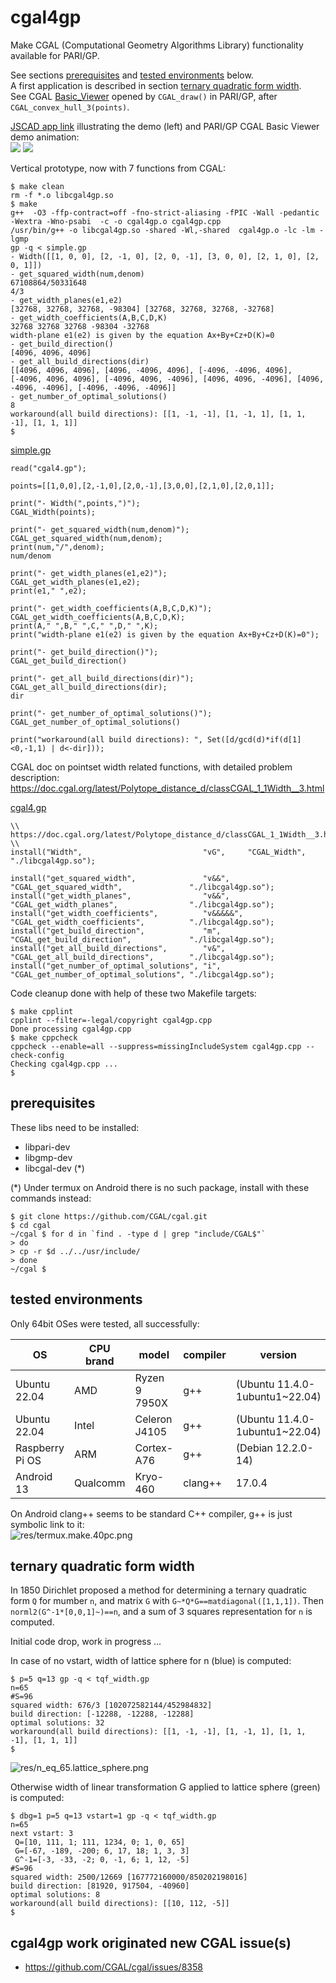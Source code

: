 # cgal4gp
Make CGAL (Computational Geometry Algorithms Library) functionality available for PARI/GP.

See sections [prerequisites](#prerequisites) and [tested environments](#tested-environments) below.  
A first application is described in section [ternary quadratic form width](#ternary-quadratic-form-width).  
See CGAL [Basic_Viewer](Basic_Viewer/) opened by ```CGAL_draw()``` in PARI/GP, after ```CGAL_convex_hull_3(points)```.

[JSCAD app link](https://jscad.app/#data:application/gzip;base64,H4sIAMXYkmYAA1XPPWvDMBAG4F2/4rbYIFt206lQKHTp2N14UJWLo2LpVH20ocb/vYpqQiI06F4exHtCwClGF56EmHQ8pY9WkRFv6I20tgk/Qk1yfpwcE4IpsiHCZ1DyAM/g8Stpj9XupSTC0AFnbaddvcEFJiSzhzXjQtrLjNFrDFeiaCavf/FGlSgwdkxWRU0WjNS2ctJLE2pYGICLIeth6Dl0+Y4chgcOzWXc3jlu+pFnu51hf2fvaT+OLFOPMXl7rVQNHe94z/M//5u0R0/mnbSN4ZXsN56rXKSu2cpYXj7N2OLZkS/lltIaVvYH5sr/umEBAAA=) illustrating the demo (left) and PARI/GP CGAL Basic Viewer demo animation:  
<img align=top src="res/simple.gp.png"> <img src="res/Basic_Viewer.demo.anim.gif">  

Vertical prototype, now with 7 functions from CGAL:
```
$ make clean
rm -f *.o libcgal4gp.so
$ make
g++  -O3 -ffp-contract=off -fno-strict-aliasing -fPIC -Wall -pedantic -Wextra -Wno-psabi  -c -o cgal4gp.o cgal4gp.cpp
/usr/bin/g++ -o libcgal4gp.so -shared -Wl,-shared  cgal4gp.o -lc -lm -lgmp
gp -q < simple.gp
- Width([[1, 0, 0], [2, -1, 0], [2, 0, -1], [3, 0, 0], [2, 1, 0], [2, 0, 1]])
- get_squared_width(num,denom)
67108864/50331648
4/3
- get_width_planes(e1,e2)
[32768, 32768, 32768, -98304] [32768, 32768, 32768, -32768]
- get_width_coefficients(A,B,C,D,K)
32768 32768 32768 -98304 -32768
width-plane e1(e2) is given by the equation Ax+By+Cz+D(K)=0
- get_build_direction()
[4096, 4096, 4096]
- get_all_build_directions(dir)
[[4096, 4096, 4096], [4096, -4096, 4096], [-4096, -4096, 4096], [-4096, 4096, 4096], [-4096, 4096, -4096], [4096, 4096, -4096], [4096, -4096, -4096], [-4096, -4096, -4096]]
- get_number_of_optimal_solutions()
8
workaround(all build directions): [[1, -1, -1], [1, -1, 1], [1, 1, -1], [1, 1, 1]]
$ 
```

[simple.gp](simple.gp)  
```
read("cgal4.gp");

points=[[1,0,0],[2,-1,0],[2,0,-1],[3,0,0],[2,1,0],[2,0,1]];

print("- Width(",points,")");
CGAL_Width(points);

print("- get_squared_width(num,denom)");
CGAL_get_squared_width(num,denom);
print(num,"/",denom);
num/denom

print("- get_width_planes(e1,e2)");
CGAL_get_width_planes(e1,e2);
print(e1," ",e2);

print("- get_width_coefficients(A,B,C,D,K)");
CGAL_get_width_coefficients(A,B,C,D,K);
print(A," ",B," ",C," ",D," ",K);
print("width-plane e1(e2) is given by the equation Ax+By+Cz+D(K)=0"); 

print("- get_build_direction()");
CGAL_get_build_direction()

print("- get_all_build_directions(dir)");
CGAL_get_all_build_directions(dir);
dir

print("- get_number_of_optimal_solutions()");
CGAL_get_number_of_optimal_solutions()

print("workaround(all build directions): ", Set([d/gcd(d)*if(d[1]<0,-1,1) | d<-dir]));
```

CGAL doc on pointset width related functions, with detailed problem description:  
https://doc.cgal.org/latest/Polytope_distance_d/classCGAL_1_1Width__3.html  
  
[cgal4.gp](cgal4.gp)
```
\\ https://doc.cgal.org/latest/Polytope_distance_d/classCGAL_1_1Width__3.html
\\
install("Width",                           "vG",     "CGAL_Width",                           "./libcgal4gp.so");

install("get_squared_width",               "v&&",    "CGAL_get_squared_width",               "./libcgal4gp.so");
install("get_width_planes",                "v&&",    "CGAL_get_width_planes",                "./libcgal4gp.so");
install("get_width_coefficients",          "v&&&&&", "CGAL_get_width_coefficients",          "./libcgal4gp.so");
install("get_build_direction",             "m",      "CGAL_get_build_direction",             "./libcgal4gp.so");
install("get_all_build_directions",        "v&",     "CGAL_get_all_build_directions",        "./libcgal4gp.so");
install("get_number_of_optimal_solutions", "i",      "CGAL_get_number_of_optimal_solutions", "./libcgal4gp.so");
```

Code cleanup done with help of these two Makefile targets:  
```
$ make cpplint
cpplint --filter=-legal/copyright cgal4gp.cpp
Done processing cgal4gp.cpp
$ make cppcheck
cppcheck --enable=all --suppress=missingIncludeSystem cgal4gp.cpp --check-config
Checking cgal4gp.cpp ...
$ 
```

## prerequisites

These libs need to be installed:  
- libpari-dev
- libgmp-dev
- libcgal-dev (*)

(*) Under termux on Android there is no such package, install with these commands instead:  
```
$ git clone https://github.com/CGAL/cgal.git
$ cd cgal                         
~/cgal $ for d in `find . -type d | grep "include/CGAL$"`
> do                                
> cp -r $d ../../usr/include/       
> done                              
~/cgal $ 
```



## tested environments

Only 64bit OSes were tested, all successfully:  

OS                   | CPU brand | model         | compiler | version
---------------------|-----------|---------------|----------|--------
Ubuntu 22.04         | AMD       | Ryzen 9 7950X | g++      | (Ubuntu 11.4.0-1ubuntu1~22.04)
Ubuntu 22.04         | Intel     | Celeron J4105 | g++      | (Ubuntu 11.4.0-1ubuntu1~22.04)
Raspberry Pi OS      | ARM       | Cortex-A76    | g++      | (Debian 12.2.0-14)
Android 13           | Qualcomm  | Kryo-460      | clang++  | 17.0.4

On Android clang++ seems to be standard C++ compiler, g++ is just symbolic link to it:  
![res/termux.make.40pc.png](res/termux.make.40pc.png)


## ternary quadratic form width

In 1850 Dirichlet proposed a method for determining a ternary quadratic form ```Q``` for mumber ```n```, and matrix ```G``` with ```G~*Q*G==matdiagonal([1,1,1])```. Then ```norml2(G^-1*[0,0,1]~)==n```, and a sum of 3 squares representation for ```n``` is computed.

Initial code drop, work in progress ...

In case of no vstart, width of lattice sphere for n (blue) is computed:  
```
$ p=5 q=13 gp -q < tqf_width.gp 
n=65
#S=96
squared width: 676/3 [102072582144/452984832]
build direction: [-12288, -12288, -12288]
optimal solutions: 32
workaround(all build directions): [[1, -1, -1], [1, -1, 1], [1, 1, -1], [1, 1, 1]]
$ 
```

![res/n_eq_65.lattice_sphere.png](res/n_eq_65.lattice_sphere.png)  

Otherwise width of linear transformation G applied to lattice sphere (green) is computed:  
```
$ dbg=1 p=5 q=13 vstart=1 gp -q < tqf_width.gp 
n=65
next vstart: 3
 Q=[10, 111, 1; 111, 1234, 0; 1, 0, 65]
 G=[-67, -189, -200; 6, 17, 18; 1, 3, 3]
 G^-1=[-3, -33, -2; 0, -1, 6; 1, 12, -5]
#S=96
squared width: 2500/12669 [167772160000/850202198016]
build direction: [81920, 917504, -40960]
optimal solutions: 8
workaround(all build directions): [[10, 112, -5]]
$ 
```

## cgal4gp work originated new CGAL issue(s) 

* https://github.com/CGAL/cgal/issues/8358
